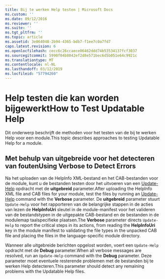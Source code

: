 ```yaml
---
title: Bij te werken Help testen | Microsoft Docs
ms.custom: ''
ms.date: 09/12/2016
ms.reviewer: ''
ms.suite: ''
ms.tgt_pltfrm: ''
ms.topic: article
ms.assetid: 3e064048-2b94-4365-bdb7-f1ee7c0a7fd7
caps.latest.revision: 6
ms.openlocfilehash: cecc6c26ccaece06462ddd74b53534137fcf3037
ms.sourcegitcommit: 5990f04b8042ef2d8e571bec6d5b051e64c9921c
ms.translationtype: MT
ms.contentlocale: nl-NL
ms.lasthandoff: 03/12/2019
ms.locfileid: "57794260"
---
```

# <a name="how-to-test-updatable-help"></a><span data-ttu-id="d8c5c-102">Help testen die kan worden bijgewerkt</span><span class="sxs-lookup"><span data-stu-id="d8c5c-102">How to Test Updatable Help</span></span>

<span data-ttu-id="d8c5c-103">Dit onderwerp beschrijft de methoden voor het testen van de bij te werken Help voor een module.</span><span class="sxs-lookup"><span data-stu-id="d8c5c-103">This topic describes approaches to testing Updatable Help for a module.</span></span>

## <a name="using-verbose-to-detect-errors"></a><span data-ttu-id="d8c5c-104">Met behulp van uitgebreide voor het detecteren van fouten</span><span class="sxs-lookup"><span data-stu-id="d8c5c-104">Using Verbose to Detect Errors</span></span>

<span data-ttu-id="d8c5c-105">Na het uploaden van de HelpInfo XML-bestand en het CAB-bestanden voor de module, kunt u de bestanden testen door het uitvoeren van een [Update-Help](/powershell/module/Microsoft.PowerShell.Core/Update-Help) opdracht met de **uitgebreid** parameter.</span><span class="sxs-lookup"><span data-stu-id="d8c5c-105">After uploading the HelpInfo XML file and CAB files for your module, test the files by running an [Update-Help](/powershell/module/Microsoft.PowerShell.Core/Update-Help) command with the **Verbose** parameter.</span></span> <span data-ttu-id="d8c5c-106">De **uitgebreid** parameter stuurt `Update-Help` voor het rapporteren van de belangrijke stappen in de acties van lezen de **HelpInfoUri** sleutel in de module-manifest voor het valideren van de bestandstypen in de uitgepakte CAB-bestand en de bestanden in de modulemap taalspecifieke plaatsen.</span><span class="sxs-lookup"><span data-stu-id="d8c5c-106">The **Verbose** parameter directs `Update-Help` to report the critical steps in its actions, from reading the **HelpInfoUri** key in the module manifest to validating the file types in the unpacked CAB file and placing the files in the language-specific module directory.</span></span>

<span data-ttu-id="d8c5c-107">Wanneer alle uitgebreide berichten opgelost worden, voert een `Update-Help` opdracht met de **Debug** parameter.</span><span class="sxs-lookup"><span data-stu-id="d8c5c-107">When all verbose messages are resolved, run an `Update-Help` command with the **Debug** parameter.</span></span> <span data-ttu-id="d8c5c-108">Deze parameter moet eventuele resterende problemen met de bestanden bij te werken Help detecteren.</span><span class="sxs-lookup"><span data-stu-id="d8c5c-108">This parameter should detect any remaining problems with the Updatable Help files.</span></span>